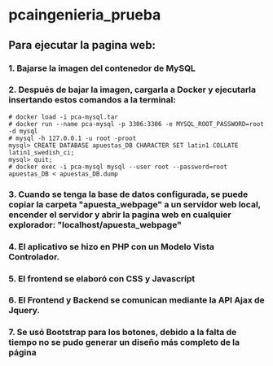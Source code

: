 # pcaingenieria_prueba

## Para ejecutar la pagina web:

### 1. Bajarse la imagen del contenedor de MySQL

### 2. Después de bajar la imagen, cargarla a Docker y ejecutarla insertando estos comandos a la terminal:
	
```
# docker load -i pca-mysql.tar
# docker run --name pca-mysql -p 3306:3306 -e MYSQL_ROOT_PASSWORD=root -d mysql
# mysql -h 127.0.0.1 -u root -proot
mysql> CREATE DATABASE apuestas_DB CHARACTER SET latin1 COLLATE latin1_swedish_ci;
mysql> quit;
# docker exec -i pca-mysql mysql --user root --password=root apuestas_DB < apuestas_DB.dump
```

### 3. Cuando se tenga la base de datos configurada, se puede copiar la carpeta "apuesta_webpage" a un servidor web local, encender el servidor y abrir la pagina web en cualquier explorador: "localhost/apuesta_webpage"

### 4. El aplicativo se hizo en PHP con un Modelo Vista Controlador.
### 5. El frontend se elaboró con CSS y Javascript
### 6. El Frontend y Backend se comunican mediante la API Ajax de Jquery.
### 7. Se usó Bootstrap para los botones, debido a la falta de tiempo no se pudo generar un diseño más completo de la página
